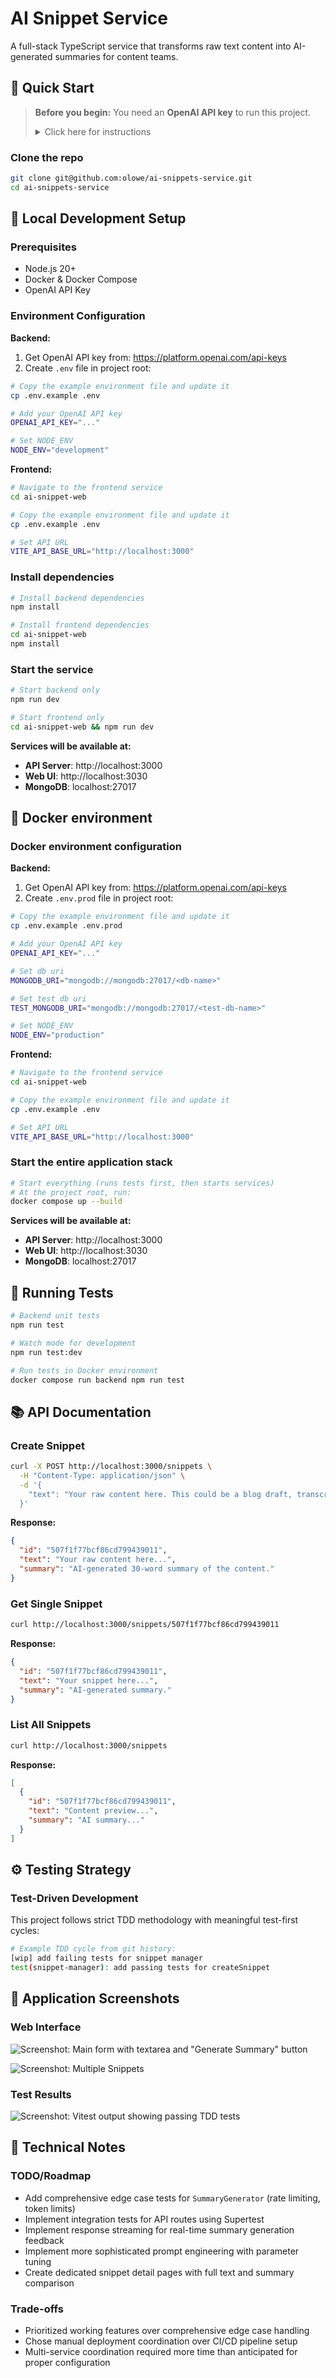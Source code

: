 # AI Snippet Service

A full-stack TypeScript service that transforms raw text content into AI-generated summaries for content teams.

## 🚀 Quick Start

> **Before you begin:** You need an **OpenAI API key** to run this project.
>
> <details>
> <summary>Click here for instructions</summary>
>
> 1. **Sign up / Log in to OpenAI**  
>    Go to [https://platform.openai.com](https://platform.openai.com) and log in or create an account.
> 2. **Create an API Key**
>    - Navigate to API Keys - [https://platform.openai.com/api-keys](https://platform.openai.com/api-keys).
>    - Select a name and click **Create new secret key**.
>    - Copy the key
> 3. **Add it to your `.env` file**
>    ```env
>    OPENAI_API_KEY="sk-xxxxxxxxxxxxxxxxxxxxxxxxxxxxxxxx"
>    ```
>    </details>

### Clone the repo

```bash
git clone git@github.com:olowe/ai-snippets-service.git
cd ai-snippets-service
```

## 🔧 Local Development Setup

### Prerequisites

- Node.js 20+
- Docker & Docker Compose
- OpenAI API Key

### Environment Configuration

**Backend:**

1. Get OpenAI API key from: https://platform.openai.com/api-keys
2. Create `.env` file in project root:

```bash
# Copy the example environment file and update it
cp .env.example .env

# Add your OpenAI API key
OPENAI_API_KEY="..."

# Set NODE_ENV
NODE_ENV="development"
```

**Frontend:**

```bash
# Navigate to the frontend service
cd ai-snippet-web

# Copy the example environment file and update it
cp .env.example .env

# Set API URL
VITE_API_BASE_URL="http://localhost:3000"
```

### Install dependencies

```bash
# Install backend dependencies
npm install

# Install frontend dependencies
cd ai-snippet-web
npm install
```

### Start the service

```bash
# Start backend only
npm run dev

# Start frontend only
cd ai-snippet-web && npm run dev
```

**Services will be available at:**

- **API Server**: http://localhost:3000
- **Web UI**: http://localhost:3030
- **MongoDB**: localhost:27017

## 🐳 Docker environment

### Docker environment configuration

**Backend:**

1. Get OpenAI API key from: https://platform.openai.com/api-keys
2. Create `.env.prod` file in project root:

```bash
# Copy the example environment file and update it
cp .env.example .env.prod

# Add your OpenAI API key
OPENAI_API_KEY="..."

# Set db uri
MONGODB_URI="mongodb://mongodb:27017/<db-name>"

# Set test db uri
TEST_MONGODB_URI="mongodb://mongodb:27017/<test-db-name>"

# Set NODE_ENV
NODE_ENV="production"
```

**Frontend:**

```bash
# Navigate to the frontend service
cd ai-snippet-web

# Copy the example environment file and update it
cp .env.example .env

# Set API URL
VITE_API_BASE_URL="http://localhost:3000"
```

### Start the entire application stack

```bash
# Start everything (runs tests first, then starts services)
# At the project root, run:
docker compose up --build
```

**Services will be available at:**

- **API Server**: http://localhost:3000
- **Web UI**: http://localhost:3030
- **MongoDB**: localhost:27017

## 🧪 Running Tests

```bash
# Backend unit tests
npm run test

# Watch mode for development
npm run test:dev

# Run tests in Docker environment
docker compose run backend npm run test
```

## 📚 API Documentation

### Create Snippet

```bash
curl -X POST http://localhost:3000/snippets \
  -H "Content-Type: application/json" \
  -d '{
    "text": "Your raw content here. This could be a blog draft, transcript, or any text that needs summarization for content teams to reuse elsewhere."
  }'
```

**Response:**

```json
{
  "id": "507f1f77bcf86cd799439011",
  "text": "Your raw content here...",
  "summary": "AI-generated 30-word summary of the content."
}
```

### Get Single Snippet

```bash
curl http://localhost:3000/snippets/507f1f77bcf86cd799439011
```

**Response:**

```json
{
  "id": "507f1f77bcf86cd799439011",
  "text": "Your snippet here...",
  "summary": "AI-generated summary."
}
```

### List All Snippets

```bash
curl http://localhost:3000/snippets
```

**Response:**

```json
[
  {
    "id": "507f1f77bcf86cd799439011",
    "text": "Content preview...",
    "summary": "AI summary..."
  }
]
```

## ⚙️ Testing Strategy

### Test-Driven Development

This project follows strict TDD methodology with meaningful test-first cycles:

```bash
# Example TDD cycle from git history:
[wip] add failing tests for snippet manager
test(snippet-manager): add passing tests for createSnippet
```

## 📸 Application Screenshots

### Web Interface

![Screenshot: Main form with textarea and "Generate Summary" button](https://imgur.com/iQciD7D.png)

![Screenshot: Multiple Snippets](https://imgur.com/Uk8XaVp.png)

### Test Results

![Screenshot: Vitest output showing passing TDD tests](https://imgur.com/RzchVIo.png)

## 📝 Technical Notes

### TODO/Roadmap

- Add comprehensive edge case tests for `SummaryGenerator` (rate limiting, token limits)
- Implement integration tests for API routes using Supertest
- Implement response streaming for real-time summary generation feedback
- Implement more sophisticated prompt engineering with parameter tuning
- Create dedicated snippet detail pages with full text and summary comparison

### Trade-offs

- Prioritized working features over comprehensive edge case handling
- Chose manual deployment coordination over CI/CD pipeline setup
- Multi-service coordination required more time than anticipated for proper configuration
